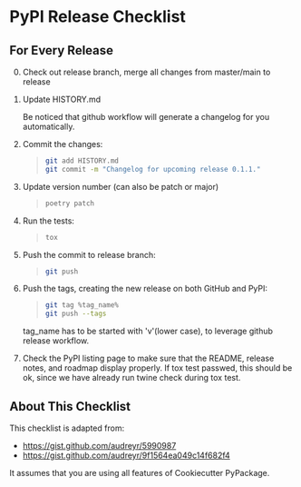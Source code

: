 # PyPI Release Checklist

## For Every Release

0.  Check out release branch, merge all changes from master/main to release

1.  Update HISTORY.md

    Be noticed that github workflow will generate a changelog for you automatically.

2.  Commit the changes:

    > ``` bash
    > git add HISTORY.md
    > git commit -m "Changelog for upcoming release 0.1.1."
    > ```

3.  Update version number (can also be patch or major)

    > ``` bash
    > poetry patch
    > ```

4.  Run the tests:

    > ``` bash
    > tox
    > ```

5.  Push the commit to release branch:

    > ``` bash
    > git push
    > ```

6.  Push the tags, creating the new release on both GitHub and PyPI:

    > ``` bash
    > git tag %tag_name%
    > git push --tags
    > ```

    tag_name has to be started with 'v'(lower case), to leverage github release workflow.

7.  Check the PyPI listing page to make sure that the README, release
    notes, and roadmap display properly. If tox test passwed, this should be ok, since
    we have already run twine check during tox test.

## About This Checklist

This checklist is adapted from:

-   <https://gist.github.com/audreyr/5990987>
-   <https://gist.github.com/audreyr/9f1564ea049c14f682f4>

It assumes that you are using all features of Cookiecutter PyPackage.
